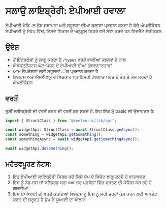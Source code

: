 # **ਸਲਾਉ ਲਾਇਬ੍ਰੇਰੀ: ਏਪੀਆਈ ਹਵਾਲਾ**

ਏਪੀਆਈ ਮੈਡਿ .ਲ ਠੋਸ ਸਥਾਪਨਾ ਅਤੇ ਸਹੂਲਤਾਂ ਦੀਆਂ ਕਲਾਸਾਂ ਪ੍ਰਦਾਨ ਕਰਦਾ ਹੈ 
ਕੱਚੇ ਐਪਲੀਕੇਸ਼ਨ ਏਪੀਆਈ ਨੂੰ ਸੰਖੇਪ ਵਿੱਚ, ਇਸਦੇ ਵਿਕਾਸ ਦੇ ਅਨੁਕੂਲ ਚਿਹਰੇ ਵਜੋਂ ਸੇਵਾ ਕਰਦੇ ਹਨ 
ਵਿਦਜੈੱਟ ਏਕੀਕਰਣ.

## **ਉਦੇਸ਼**

* ਤੋਂ ਇੰਟਰਫੇਸਾਂ ਨੂੰ ਲਾਗੂ ਕਰਦਾ ਹੈ `/types` ਵਰਤੋਂ ਵਾਲੀਆਂ ਕਲਾਸਾਂ ਦੇ ਨਾਲ
* ਐਬਸਟ੍ਰੈਕਟਸ ਘੱਟ-ਪੱਧਰ ਦੇ ਏਪੀਆਈ ਦੀਆਂ ਗੁੰਝਲਦਾਰਤਾਵਾਂ
* ਆਮ ਓਪਰੇਸ਼ਨਾਂ ਲਈ ਸਹੂਲਤਾਂ .ੰਗ ਪ੍ਰਦਾਨ ਕਰਦਾ ਹੈ
* ਵਿਜੇਟਸ ਅਤੇ ਐਸਐਲਯੂ ਦੇ ਵਿਚਕਾਰ ਪ੍ਰਾਇਮਰੀ ਗੱਲਬਾਤ ਪਰਤ ਦੇ ਤੌਰ ਤੇ ਕੰਮ ਕਰਦਾ ਹੈ 
  ਐਪਲੀਕੇਸ਼ਨ

## **ਵਰਤੋਂ**

ਤੁਸੀਂ ਲਾਇਬ੍ਰੇਰੀ ਦੀ ਵਰਤੋਂ ਕਰਨ ਦੀ ਵਰਤੋਂ ਕਰ ਸਕਦੇ ਹੋ. ਇਹ ਇੱਕ ਮੁੱ basic ਲੀ ਉਦਾਹਰਣ ਹੈ:

```ts
import { StructClass } from "@seelen-ui/lib/api";

const widgetApi: StructClass = await StructClass.geAsync();
const something = widgetApi.getSomething();
const somethingAsync = await widgetApi.getSomethingAsync();

await widgetApi.doSomething();
```

## **ਮਹੱਤਵਪੂਰਣ ਨੋਟਸ:**

1. ਇਹ ਏਪੀਆਈ ਲਾਇਬ੍ਰੇਰੀ ਸਿਰਫ ਜਦੋਂ ਕਿਸੇ ਧੁੱਪ ਦੇ ਵਿਜੇਟ ਲਾਗੂ ਕਰਦੇ ਹੋ 
   ਵਾਤਾਵਰਣ
2. ਇਸ ਨੂੰ ਨੋਡ.ਜਸ ਜਾਂ ਸਟੈਂਡਰਡ ਬ੍ਰਾ ser ਜ਼ਰ ਪ੍ਰਸੰਗਾਂ ਵਿੱਚ ਵਰਤਣ ਦੀ ਕੋਸ਼ਿਸ਼ ਕਰ ਰਹੇ ਹੋ 
   ਗਲਤੀਆਂ
3. ਇਸ ਏਪੀਆਈ ਦੀ ਵਰਤੋਂ ਕਰਦਿਆਂ ਵਿਜੇਟਸ ਨੂੰ ਇਸ ਨੂੰ ਸਹੀ ਤਰ੍ਹਾਂ ਕੰਮ ਕਰਨ ਲਈ ਅਪਡੇਟ ਕਰਨ ਦੀ ਜ਼ਰੂਰਤ ਹੈ 
   ਧੁੱਪ ਦੇ ਯੂਆਈ ਦਾ ਐਲਾਨ
